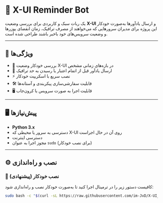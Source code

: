 # 🚀 X-UI Reminder Bot

یک ربات سبک و کاربردی برای بررسی وضعیت **X-UI** و ارسال یادآورها به‌صورت خودکار  
این پروژه برای مدیران سرورهایی که می‌خواهند از مصرف ترافیک، زمان انقضای یوزرها و وضعیت سرویس‌های خود باخبر باشند طراحی شده است.  

---

## 📌 ویژگی‌ها

- 🔄 بررسی خودکار وضعیت X-UI در بازه‌های زمانی مشخص  
- 📢 ارسال یادآور قبل از اتمام اعتبار یا رسیدن به حد ترافیک  
- ⚡ نصب سریع با اسکریپت خودکار  
- 🛠️ قابلیت سفارشی‌سازی پیکربندی و آستانه‌ها  
- 🖥️ قابلیت اجرا به صورت سرویس یا کرون‌جاب  

---

## 🖥️ پیش‌نیازها

- **Python 3.x**  
- دسترسی به سرور یا محیطی که X-UI روی آن در حال اجراست  
- دسترسی اینترنت  
- مجوز اجرا به عنوان `sudo` (برای نصب خودکار)

---

## ⚙️ نصب و راه‌اندازی

### 🔧 نصب خودکار (پیشنهادی)

کافیست دستور زیر را در ترمینال اجرا کنید تا به‌صورت خودکار نصب و راه‌اندازی شود:

```bash
sudo bash -c "$(curl -sL https://raw.githubusercontent.com/im-JvD/X-UI_Reminder-Bot/refs/heads/main/installer.sh)"